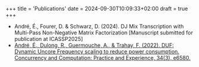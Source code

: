 +++
title = 'Publications'
date = 2024-09-30T10:09:33+02:00
draft = true
+++

- André, É., Fourer, D. & Schwarz, D. (2024). DJ Mix Transcription with Multi-Pass Non-Negative Matrix Factorization [Manuscript submitted for publication at ICASSP2025]
- [André, É., Dulong, R., Guermouche, A., & Trahay, F. (2022). DUF: Dynamic Uncore Frequency scaling to reduce power consumption. Concurrency and Computation: Practice and Experience, 34(3), e6580.](https://hal.science/hal-02401796v4/)